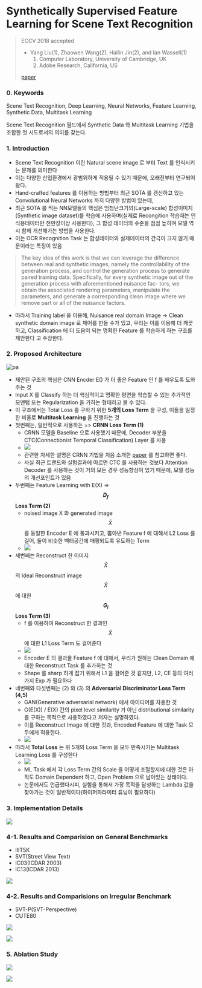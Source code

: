# Synthetically Supervised Feature Learning for Scene Text Recognition

> ECCV 2018 accepted
>
> - Yang Liu(1), Zhaowen Wang(2), Hailin Jin(2), and Ian Wassell(1)
>   1. Computer Laboratory, University of Cambridge, UK
>   2. Adobe Research, California, US
>
> [paper](http://openaccess.thecvf.com/content_ECCV_2018/papers/Yang_Liu_Synthetically_Supervised_Feature_ECCV_2018_paper.pdf)

### 0. Keywords

Scene Text Recognition, Deep Learning, Neural Networks, Feature Learning, Synthetic Data, Multitask Learning

Scene Text Recognition 필드에서 Synthetic Data 와 Multitask Learning 기법을 조합한 첫 시도로서의 의미를 갖는다.

### 1. Introduction

- Scene Text Recognition 이란 Natural scene image 로 부터 Text 를 인식시키는 문제를 의미한다
- 이는 다양한 산업환경에서 광범위하게 적용될 수 있기 때문에, 오래전부터 연구되어 왔다.
- Hand-crafted features 를 이용하는 방법부터 최근 SOTA 를 갱신하고 있는 Convolutional Neural Networks 까지 다양한 방법이 있는데, 
- 최근 SOTA 를 찍는 NN모델들의 핵심은 엄청난크기의(Large-scale) 합성이미지(Synthetic image dataset)를 학습에 사용하며(실제로 Recongition 학습때는 인식용데이터만 천만장이상 사용한다), 그 합성 데이터의 수준을 점점 높히며 모델 역시 함께 개선해가는 방법을 사용한다.
- 이는 OCR Recognition Task 는 합성데이터와 실제데이터의 간극이 크지 않기 때문이라는 특징이 있음

> The key idea of this work is that we can leverage the difference between real and synthetic images, namely the controllability of the generation process, and control the generation process to generate paired training data. Specifically, for every synthetic image out of the generation process with aforementioned nuisance fac- tors, we obtain the associated rendering parameters, manipulate the parameters, and generate a corresponding clean image where we remove part or all of the nuisance factors.

- 따라서 Training label 을 이용해, Nuisance real domain Image -> Clean synthetic domain image 로 페어를 만들 수가 있고, 우리는 이를 이용해 더 깨끗하고, Classification 에 더 도움이 되는 명확한 Feature 를 학습하게 하는 구조를 제안한다 고 주장한다.



### 2. Proposed Architecture

![pa](./assets/1_proposed_architecture.png)

- 제안된 구조의 핵심은 CNN Encder E() 가 더 좋은 Feature 인 f 를 배우도록 도와주는 것
- Input X 를 Classify 하는 더 핵심적이고 명확한 평면을 학습할 수 있는 추가적인 모멘텀 또는 Regularization 을 가하는 형태라고 볼 수 있다.
- 이 구조에서는 Total Loss 를 구하기 위한 **5개의 Loss Term** 을 구성, 이들을 일정한 비율로 **Multitask Learning** 을 진행하는 것
- 첫번째는, 일반적으로 사용하는 => **CRNN Loss Term (1)**
  - CRNN 모델을 Baseline 으로 사용했기 때문에, Decoder 부분을 CTC(Connectionist Temporal Classification) Layer 를 사용
  - ![](./assets/1_crnn_loss.png)
  - 관련한 자세한 설명은 CRNN 기법을 처음 소개한 [paper](https://arxiv.org/abs/1507.05717) 를 참고하면 좋다.
  - 사실 최근 트랜드와 실험결과에 따르면 CTC 를 사용하는 것보다 Attention Decoder 를 사용하는 것이 거의 모든 경우 성능향상이 있기 때문에, 모델 성능의 개선포인트가 있음
- 두번째는 Feature Learning with E(X) => **$$D_f$$ Loss Term (2)**
  - noised image X 와 generated image $$\bar{X}$$  를 동일한 Encoder E 에 통과시키고, 뽑아낸 Feature f 에 대해서 L2 Loss 를 걸어, 둘이 비슷한 벡터공간에 매핑되도록 유도하는 Term
  - ![](./assets/1_Df_loss.png)
- 세번째는 Reconstruct 한 이미지 $$\hat{X}$$ 의 Ideal Reconstruct image $$\bar{X}$$ 에 대한 **$$G_i$$ Loss Term (3)**
  - f 를 이용하여 Reconstruct 한 결과인 $$\hat{X}$$ 에 대한 L1 Loss Term 도 걸어준다
  - ![](./assets/1_Ri_loss.png)
  - Encoder E 의 결과물 Feature f 에 대해서, 우리가 원하는 Clean Domain 에 대한 Reconstruct Task 를 추가하는 것
  - Shape 를 sharp 하게 잡기 위해서 L1 을 걸어준 것 같지만, L2, CE 등의 여러가지 Exp 가 필요하다
- 네번째와 다섯번째는 (2) 와 (3) 의 **Adversarial Discriminator Loss Term (4,5)**
  - GAN(Generative adversarial network) 에서 아이디어를 차용한 것
  - G(E(X)) / E(X) 간의 pixel level similarity 가 아닌 distributional similarity 를 구하는 목적으로 사용하였다고 저자는 설명하였다.
  - 이를 Reconstruct Image 에 대한 것과, Encoded Feature 에 대한 Task 모두에게 적용한다.
  - ![](./assets/1_ga_fa_loss.png)
- 따라서 **Total Loss** 는 위 5개의 Loss Term 을 모두 만족시키는 Multitask Learning Loss 를 구성한다
  - ![](./assets/1_total_loss.png)
  - ML Task 에서 각 Loss Term 간의 Scale 을 어떻게 조절할지에 대한 것은 아직도 Domain Dependent 하고, Open Problem 으로 남아있는 상태이다. 
  - 논문에서도 언급했다시피, 실험을 통해서 가장 목적을 달성하는 Lambda 값을 찾아가는 것이 일반적이다(하이퍼파라미터 튜닝이 필요하다)



### 3. Implementation Details

![](./assets/1_network_detail.png)



### 4-1. Results and Comparision on General Benchmarks

- IIIT5K
- SVT(Street View Text)
- IC03(ICDAR 2003)
- IC13(ICDAR 2013)

![](./assets/1_general_benchmark.png)

### 4-2. Results and Comparisions on Irregular Benchmark

- SVT-P(SVT-Perspective)
- CUTE80

![](./assets/1_irregular_benchmark.png)

![](./assets/1_caselist.png)

### 5. Ablation Study

![](./assets/1_ablation_format.png)

![](./assets/1_ablation_results.png)



